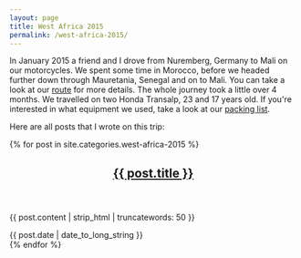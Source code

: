 ```yaml
---
layout: page
title: West Africa 2015
permalink: /west-africa-2015/
---
```

In January 2015 a friend and I drove from Nuremberg, Germany to Mali on our motorcycles. We spent some time in Morocco, before we headed further down through Mauretania, Senegal and on to Mali.
You can take a look at our [route]({{site.baseurl}}/west-africa-2015/route/) for more details.
The whole journey took a little over 4 months.
We travelled on two Honda Transalp, 23 and 17 years old.
If you're interested in what equipment we used, take a look at our [packing list]({{site.baseurl}}/west-africa-2015/packing-list).

Here are all posts that I wrote on this trip:

{% for post in site.categories.west-africa-2015 %}
  <article class="post" itemscope itemtype="https://schema.org/BlogPosting" role="article">
    <div class="article-item">
      <header class="post-header">
          <h2 class="post-title" itemprop="name"><a href="{{site.baseurl}}{{ post.url }}" itemprop="url">{{ post.title }}</a></h2>
      </header>
      <section class="post-excerpt" itemprop="description">
        <p>{{ post.content | strip_html | truncatewords: 50 }}</p>
      </section>
      <div class="post-meta">
        <time datetime="{{ post.date | date_to_long_string }}">{{ post.date | date_to_long_string }}</time>
      </div>
    </div>
  </article>
{% endfor %}
